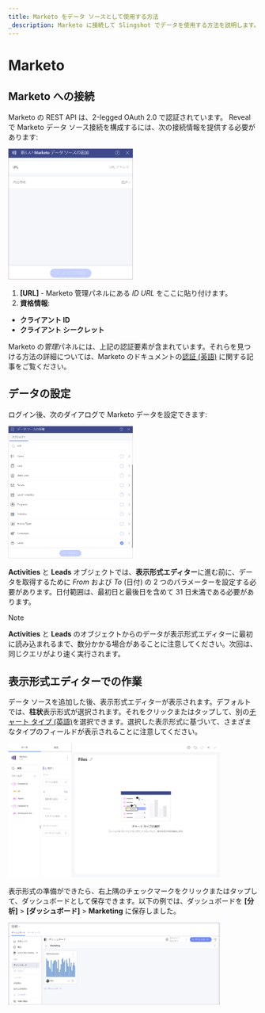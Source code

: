 ```yaml
---
title: Marketo をデータ ソースとして使用する方法
_description: Marketo に接続して Slingshot でデータを使用する方法を説明します。
---
```


# Marketo 

## Marketo への接続

Marketo の REST API は、2-legged OAuth 2.0 で認証されています。
Reveal で Marketo データ ソース接続を構成するには、次の接続情報を提供する必要があります: 

<img src="images/add-marketo-as-data-source.png" alt="Data source connection configuring screen" class="responsive-img" width="50%"/>

1. **[URL]** - Marketo 管理パネルにある *ID URL* をここに貼り付けます。
2. **資格情報**:
- **クライアント ID** 
- **クライアント シークレット**

Marketo の*管理*パネルには、上記の認証要素が含まれています。それらを見つける方法の詳細については、Marketo のドキュメントの[認証 (英語)](https://developers.marketo.com/rest-api/authentication/) に関する記事をご覧ください。

## データの設定

ログイン後、次のダイアログで Marketo データを設定できます:

<img src="images/marketo-objects.png" alt="A list with objects" class="responsive-img" width="50%"/>

**Activities** と **Leads** オブジェクトでは、**表示形式エディター**に進む前に、データを取得するために *From* および *To* (日付) の 2 つのパラメーターを設定する必要があります。日付範囲は、最初日と最後日を含めて 31 日未満である必要があります。

> [!NOTE]
> **Activities** と **Leads** のオブジェクトからのデータが表示形式エディターに最初に読み込まれるまで、数分かかる場合があることに注意してください。次回は、同じクエリがより速く実行されます。

## 表示形式エディターでの作業

データ ソースを追加した後、表示形式エディターが表示されます。デフォルトでは、**柱状**表示形式が選択されます。それをクリックまたはタップして、別の[チャート タイプ (英語)](https://www.slingshotapp.io/en/help/docs/analytics/visualization-tutorials/overview)を選択できます。選択した表示形式に基づいて、さまざまなタイプのフィールドが表示されることに注意してください。

<img src="images/marketo-visualization-editor.png" alt="Using data from Marketo in the visualization editor" class="responsive-img" width="85%"/>

表示形式の準備ができたら、右上隅のチェックマークをクリックまたはタップして、ダッシュボードとして保存できます。以下の例では、ダッシュボードを **[分析]** > **[ダッシュボード]** > **Marketing** に保存しました。

<img src="images/marketo-my-analytics.png" alt="A Marketo dashboard in My Analytics" class="responsive-img" width="85%"/>
